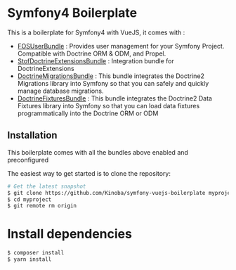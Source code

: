 Symfony4 Boilerplate
================

This is a boilerplate for Symfony4 with VueJS, it comes with :

* [FOSUserBundle](https://github.com/FriendsOfSymfony/FOSUserBundle) : Provides user management for your Symfony Project. Compatible with Doctrine ORM & ODM, and Propel.
* [StofDoctrineExtensionsBundle](https://github.com/stof/StofDoctrineExtensionsBundle) : Integration bundle for DoctrineExtensions
* [DoctrineMigrationsBundle](https://github.com/doctrine/DoctrineMigrationsBundle) : This bundle integrates the Doctrine2 Migrations library into Symfony so that you can safely and quickly manage database migrations.
* [DoctrineFixturesBundle](https://github.com/doctrine/DoctrineFixturesBundle) : This bundle integrates the Doctrine2 Data Fixtures library into Symfony so that you can load data fixtures programmatically into the Doctrine ORM or ODM


## Installation

This boilerplate comes with all the bundles above enabled and preconfigured

The easiest way to get started is to clone the repository:

```bash
# Get the latest snapshot
$ git clone https://github.com/Kinoba/symfony-vuejs-boilerplate myproject
$ cd myproject
$ git remote rm origin
```

# Install dependencies
```bash
$ composer install
$ yarn install
```
